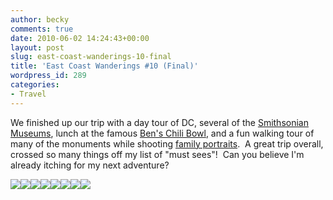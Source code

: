 ```yaml
---
author: becky
comments: true
date: 2010-06-02 14:24:43+00:00
layout: post
slug: east-coast-wanderings-10-final
title: 'East Coast Wanderings #10 (Final)'
wordpress_id: 289
categories:
- Travel
---
```


We finished up our trip with a day tour of DC, several of the [Smithsonian Museums](http://www.si.edu/), lunch at the famous [Ben's Chili Bowl](http://www.benschilibowl.com/ordereze/Default.aspx), and a fun walking tour of many of the monuments while shooting [family portraits](http://blog.beckyjenson.com/?p=58).  A great trip overall, crossed so many things off my list of "must sees"!  Can you believe I'm already itching for my next adventure?




[![](http://beta.beckyjenson.com/wp-content/uploads/2010/06/blog-April10-0004.jpg)](http://beta.beckyjenson.com/wp-content/uploads/2010/06/blog-April10-0004.jpg)[![](http://beta.beckyjenson.com/wp-content/uploads/2010/06/blog-April10-0005.jpg)](http://beta.beckyjenson.com/wp-content/uploads/2010/06/blog-April10-0005.jpg)[![](http://beta.beckyjenson.com/wp-content/uploads/2010/06/blog-April10-0003.jpg)](http://beta.beckyjenson.com/wp-content/uploads/2010/06/blog-April10-0003.jpg)[![](http://beta.beckyjenson.com/wp-content/uploads/2010/06/blog-April10-0006.jpg)](http://beta.beckyjenson.com/wp-content/uploads/2010/06/blog-April10-0006.jpg)[![](http://beta.beckyjenson.com/wp-content/uploads/2010/06/blog-April10-0007.jpg)](http://beta.beckyjenson.com/wp-content/uploads/2010/06/blog-April10-0007.jpg)[![](http://beta.beckyjenson.com/wp-content/uploads/2010/06/blog-April10-0002.jpg)](http://beta.beckyjenson.com/wp-content/uploads/2010/06/blog-April10-0002.jpg)[![](http://beta.beckyjenson.com/wp-content/uploads/2010/06/blog-April10-0001.jpg)](http://beta.beckyjenson.com/wp-content/uploads/2010/06/blog-April10-0001.jpg)[![](http://beta.beckyjenson.com/wp-content/uploads/2010/06/blog-April10-0008.jpg)](http://beta.beckyjenson.com/wp-content/uploads/2010/06/blog-April10-0008.jpg)
